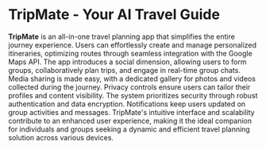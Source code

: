 # TripMate - Your AI Travel Guide

**TripMate** is an all-in-one travel planning app that simplifies the entire journey experience. Users can effortlessly create and manage personalized itineraries, optimizing routes through seamless integration with the Google Maps API. The app introduces a social dimension, allowing users to form groups, collaboratively plan trips, and engage in real-time group chats. Media sharing is made easy, with a dedicated gallery for photos and videos collected during the journey. Privacy controls ensure users can tailor their profiles and content visibility. The system prioritizes security through robust authentication and data encryption. Notifications keep users updated on group activities and messages. TripMate's intuitive interface and scalability contribute to an enhanced user experience, making it the ideal companion for individuals and groups seeking a dynamic and efficient travel planning solution across various devices.
